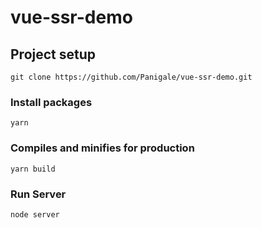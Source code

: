 # vue-ssr-demo

## Project setup
```
git clone https://github.com/Panigale/vue-ssr-demo.git
```

### Install packages
```
yarn
```

### Compiles and minifies for production
```
yarn build
```

### Run Server
```
node server
```
